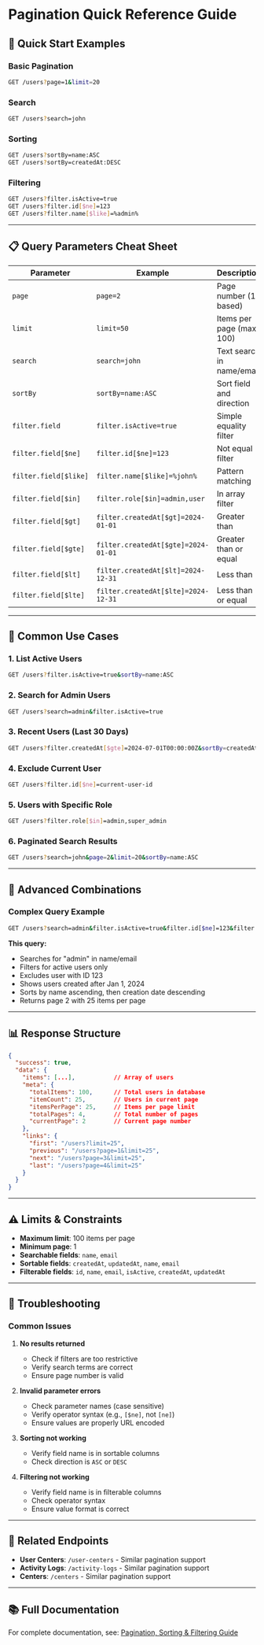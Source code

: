 # Pagination Quick Reference Guide

## 🚀 **Quick Start Examples**

### **Basic Pagination**

```bash
GET /users?page=1&limit=20
```

### **Search**

```bash
GET /users?search=john
```

### **Sorting**

```bash
GET /users?sortBy=name:ASC
GET /users?sortBy=createdAt:DESC
```

### **Filtering**

```bash
GET /users?filter.isActive=true
GET /users?filter.id[$ne]=123
GET /users?filter.name[$like]=%admin%
```

---

## 📋 **Query Parameters Cheat Sheet**

| Parameter             | Example                             | Description               |
| --------------------- | ----------------------------------- | ------------------------- |
| `page`                | `page=2`                            | Page number (1-based)     |
| `limit`               | `limit=50`                          | Items per page (max: 100) |
| `search`              | `search=john`                       | Text search in name/email |
| `sortBy`              | `sortBy=name:ASC`                   | Sort field and direction  |
| `filter.field`        | `filter.isActive=true`              | Simple equality filter    |
| `filter.field[$ne]`   | `filter.id[$ne]=123`                | Not equal filter          |
| `filter.field[$like]` | `filter.name[$like]=%john%`         | Pattern matching          |
| `filter.field[$in]`   | `filter.role[$in]=admin,user`       | In array filter           |
| `filter.field[$gt]`   | `filter.createdAt[$gt]=2024-01-01`  | Greater than              |
| `filter.field[$gte]`  | `filter.createdAt[$gte]=2024-01-01` | Greater than or equal     |
| `filter.field[$lt]`   | `filter.createdAt[$lt]=2024-12-31`  | Less than                 |
| `filter.field[$lte]`  | `filter.createdAt[$lte]=2024-12-31` | Less than or equal        |

---

## 🎯 **Common Use Cases**

### **1. List Active Users**

```bash
GET /users?filter.isActive=true&sortBy=name:ASC
```

### **2. Search for Admin Users**

```bash
GET /users?search=admin&filter.isActive=true
```

### **3. Recent Users (Last 30 Days)**

```bash
GET /users?filter.createdAt[$gte]=2024-07-01T00:00:00Z&sortBy=createdAt:DESC
```

### **4. Exclude Current User**

```bash
GET /users?filter.id[$ne]=current-user-id
```

### **5. Users with Specific Role**

```bash
GET /users?filter.role[$in]=admin,super_admin
```

### **6. Paginated Search Results**

```bash
GET /users?search=john&page=2&limit=20&sortBy=name:ASC
```

---

## 🔧 **Advanced Combinations**

### **Complex Query Example**

```bash
GET /users?search=admin&filter.isActive=true&filter.id[$ne]=123&filter.createdAt[$gte]=2024-01-01&sortBy=name:ASC,createdAt:DESC&page=2&limit=25
```

**This query:**

- Searches for "admin" in name/email
- Filters for active users only
- Excludes user with ID 123
- Shows users created after Jan 1, 2024
- Sorts by name ascending, then creation date descending
- Returns page 2 with 25 items per page

---

## 📊 **Response Structure**

```json
{
  "success": true,
  "data": {
    "items": [...],           // Array of users
    "meta": {
      "totalItems": 100,      // Total users in database
      "itemCount": 25,        // Users in current page
      "itemsPerPage": 25,     // Items per page limit
      "totalPages": 4,        // Total number of pages
      "currentPage": 2        // Current page number
    },
    "links": {
      "first": "/users?limit=25",
      "previous": "/users?page=1&limit=25",
      "next": "/users?page=3&limit=25",
      "last": "/users?page=4&limit=25"
    }
  }
}
```

---

## ⚠️ **Limits & Constraints**

- **Maximum limit**: 100 items per page
- **Minimum page**: 1
- **Searchable fields**: `name`, `email`
- **Sortable fields**: `createdAt`, `updatedAt`, `name`, `email`
- **Filterable fields**: `id`, `name`, `email`, `isActive`, `createdAt`, `updatedAt`

---

## 🐛 **Troubleshooting**

### **Common Issues**

1. **No results returned**
   - Check if filters are too restrictive
   - Verify search terms are correct
   - Ensure page number is valid

2. **Invalid parameter errors**
   - Check parameter names (case sensitive)
   - Verify operator syntax (e.g., `[$ne]`, not `[ne]`)
   - Ensure values are properly URL encoded

3. **Sorting not working**
   - Verify field name is in sortable columns
   - Check direction is `ASC` or `DESC`

4. **Filtering not working**
   - Verify field name is in filterable columns
   - Check operator syntax
   - Ensure value format is correct

---

## 🔗 **Related Endpoints**

- **User Centers**: `/user-centers` - Similar pagination support
- **Activity Logs**: `/activity-logs` - Similar pagination support
- **Centers**: `/centers` - Similar pagination support

---

## 📚 **Full Documentation**

For complete documentation, see: [Pagination, Sorting & Filtering Guide](./PAGINATION_SORTING_FILTERING_GUIDE.md)






